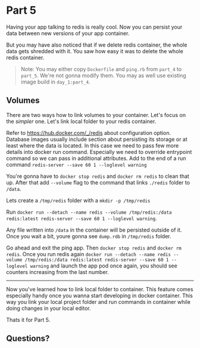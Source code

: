 # Part 5
Having your app talking to redis is really cool. Now you can persist your data between new versions of your app container.

But you may have also noticed that if we delete redis container, the whole data gets shredded with it. You saw how easy it was to delete the whole redis container.

> Note: You may either copy `Dockerfile` and `ping.rb` from `part_4` to `part_5`. We're not gonna modify them. You may as well use existing image build in `day_1:part_4`.

## Volumes
There are two ways how to link volumes to your container. Let's focus on the _simpler_ one. Let's link local folder to your redis container.

Refer to https://hub.docker.com/_/redis about configuration option. Database images usually include section about persisting its storage or at least where the data is located. In this case we need to pass few more details into docker run command. Especially we need to override entrypoint command so we can pass in additional attributes. Add to the end of a run command `redis-server --save 60 1 --loglevel warning`

You're gonna have to `docker stop redis` and `docker rm redis` to clean that up. After that add `--volume` flag to the command that links `./redis` folder to `/data`.

Lets create a `/tmp/redis` folder with a `mkdir -p /tmp/redis`

Run `docker run --detach --name redis --volume /tmp/redis:/data redis:latest redis-server --save 60 1 --loglevel warning`.

Any file written into `/data` in the container will be persisted outside of it. Once you wait a bit, youre gonna see `dump.rdb` in `/tmp/redis` folder.

Go ahead and exit the ping app. Then `docker stop redis` and `docker rm redis`. Once you run redis again `docker run --detach --name redis --volume /tmp/redis:/data redis:latest redis-server --save 60 1 --loglevel warning` and launch the app pod once again, you should see counters increasing from the last number.

---
Now you've learned how to link local folder to container. This feature comes especially handy once you wanna start developing in docker container. This way you link your local project folder and run commands in container while doing changes in your local editor.

Thats it for Part 5.

## Questions?
